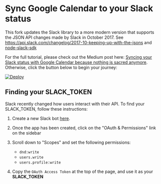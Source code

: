 # Sync Google Calendar to your Slack status

This fork updates the Slack library to a more modern version that supports the JSON API
changes made by Slack in October 2017.  See https://api.slack.com/changelog/2017-10-keeping-up-with-the-jsons
and [node-slack-sdk](https://github.com/slackapi/node-slack-sdk)

For the full tutorial, please check out the Medium post here: [Syncing your Slack status with Google Calendar because nothing is sacred anymore](https://medium.com/@bjork24/syncing-your-slack-status-with-google-calendar-because-nothing-is-sacred-anymore-3032bd171770). Otherwise, click the button below to begin your journey:

[![Deploy](https://www.herokucdn.com/deploy/button.svg)](https://heroku.com/deploy)

## Finding your SLACK_TOKEN

Slack recently changed how users interact with their API. To find your SLACK_TOKEN, follow these instructions:

1. Create a new Slack bot [here](https://api.slack.com/apps?new_app=1).

1. Once the app has been created, click on the "OAuth & Permissions" link on the sidebar

1. Scroll down to "Scopes" and set the following permissions:
    * `dnd:write`
    * `users.write`
    * `users.profile:write`

1. Copy the `OAuth Access Token` at the top of the page, and use it as your **SLACK_TOKEN**
